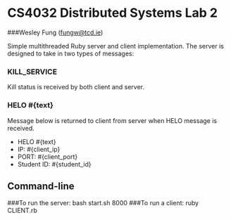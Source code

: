 # CS4032 Distributed Systems Lab 2
###Wesley Fung (fungw@tcd.ie)

Simple multithreaded Ruby server and client implementation.
The server is designed to take in two types of messages:

### KILL\_SERVICE
Kill status is received by both client and server.

### HELO #{text}
Message below is returned to client from server when HELO message is received.
- HELO #{text}
- IP: #{client\_ip}
- PORT: #{client\_port}
- Student ID: #{student\_id}

## Command-line
###To run the server:
bash start.sh 8000
###To run a client:
ruby CLIENT.rb
